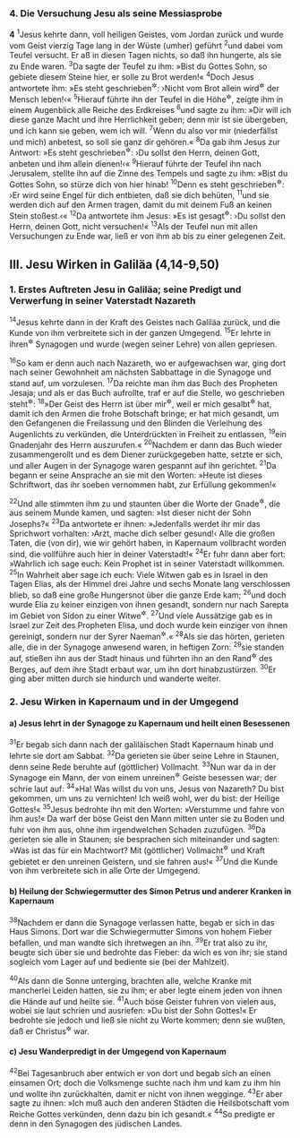 ### 4. Die Versuchung Jesu als seine Messiasprobe

__4__
<sup>1</sup>Jesus kehrte dann, voll heiligen Geistes, vom Jordan zurück und wurde vom Geist vierzig Tage lang in der Wüste (umher) geführt
<sup>2</sup>und dabei vom Teufel versucht. Er aß in diesen Tagen nichts, so daß ihn hungerte, als sie zu Ende waren.
<sup>3</sup>Da sagte der Teufel zu ihm: »Bist du Gottes Sohn, so gebiete diesem Steine hier, er solle zu Brot werden!«
<sup>4</sup>Doch Jesus antwortete ihm: »Es steht geschrieben<sup title="5.Mose 8,3">&#x2732;</sup>: ›Nicht vom Brot allein wird<sup title="oder: soll">&#x2732;</sup> der Mensch leben!‹«
<sup>5</sup>Hierauf führte ihn der Teufel in die Höhe<sup title="= auf einen hohen Berg">&#x2732;</sup>, zeigte ihm in einem Augenblick alle Reiche des Erdkreises
<sup>6</sup>und sagte zu ihm: »Dir will ich diese ganze Macht und ihre Herrlichkeit geben; denn mir ist sie übergeben, und ich kann sie geben, wem ich will.
<sup>7</sup>Wenn du also vor mir (niederfällst und mich) anbetest, so soll sie ganz dir gehören.«
<sup>8</sup>Da gab ihm Jesus zur Antwort: »Es steht geschrieben<sup title="5.Mose 6,13-14">&#x2732;</sup>: ›Du sollst den Herrn, deinen Gott, anbeten und ihm allein dienen!‹«
<sup>9</sup>Hierauf führte der Teufel ihn nach Jerusalem, stellte ihn auf die Zinne des Tempels und sagte zu ihm: »Bist du Gottes Sohn, so stürze dich von hier hinab!
<sup>10</sup>Denn es steht geschrieben<sup title="Ps 91,11-12">&#x2732;</sup>: ›Er wird seine Engel für dich entbieten, daß sie dich behüten,
<sup>11</sup>und sie werden dich auf den Armen tragen, damit du mit deinem Fuß an keinen Stein stoßest.‹«
<sup>12</sup>Da antwortete ihm Jesus: »Es ist gesagt<sup title="5.Mose 6,16">&#x2732;</sup>: ›Du sollst den Herrn, deinen Gott, nicht versuchen!«
<sup>13</sup>Als der Teufel nun mit allen Versuchungen zu Ende war, ließ er von ihm ab bis zu einer gelegenen Zeit.

## III. Jesu Wirken in Galiläa (4,14-9,50)

### 1. Erstes Auftreten Jesu in Galiläa; seine Predigt und Verwerfung in seiner Vaterstadt Nazareth

<sup>14</sup>Jesus kehrte dann in der Kraft des Geistes nach Galiläa zurück, und die Kunde von ihm verbreitete sich in der ganzen Umgegend.
<sup>15</sup>Er lehrte in ihren<sup title="= den dortigen">&#x2732;</sup> Synagogen und wurde (wegen seiner Lehre) von allen gepriesen.

<sup>16</sup>So kam er denn auch nach Nazareth, wo er aufgewachsen war, ging dort nach seiner Gewohnheit am nächsten Sabbattage in die Synagoge und stand auf, um vorzulesen.
<sup>17</sup>Da reichte man ihm das Buch des Propheten Jesaja; und als er das Buch aufrollte, traf er auf die Stelle, wo geschrieben steht<sup title="Jes 61,1-2; 58,6">&#x2732;</sup>:
<sup>18</sup>»Der Geist des Herrn ist über mir<sup title="oder: ruht auf mir">&#x2732;</sup>, weil er mich gesalbt<sup title="= ausgerüstet">&#x2732;</sup> hat, damit ich den Armen die frohe Botschaft bringe; er hat mich gesandt, um den Gefangenen die Freilassung und den Blinden die Verleihung des Augenlichts zu verkünden, die Unterdrückten in Freiheit zu entlassen,
<sup>19</sup>ein Gnadenjahr des Herrn auszurufen.«
<sup>20</sup>Nachdem er dann das Buch wieder zusammengerollt und es dem Diener zurückgegeben hatte, setzte er sich, und aller Augen in der Synagoge waren gespannt auf ihn gerichtet.
<sup>21</sup>Da begann er seine Ansprache an sie mit den Worten: »Heute ist dieses Schriftwort, das ihr soeben vernommen habt, zur Erfüllung gekommen!«

<sup>22</sup>Und alle stimmten ihm zu und staunten über die Worte der Gnade<sup title="oder: über die holdseligen Worte">&#x2732;</sup>, die aus seinem Munde kamen, und sagten: »Ist dieser nicht der Sohn Josephs?«
<sup>23</sup>Da antwortete er ihnen: »Jedenfalls werdet ihr mir das Sprichwort vorhalten: ›Arzt, mache dich selber gesund!‹ Alle die großen Taten, die (von dir), wie wir gehört haben, in Kapernaum vollbracht worden sind, die vollführe auch hier in deiner Vaterstadt!«
<sup>24</sup>Er fuhr dann aber fort: »Wahrlich ich sage euch: Kein Prophet ist in seiner Vaterstadt willkommen.
<sup>25</sup>In Wahrheit aber sage ich euch: Viele Witwen gab es in Israel in den Tagen Elias, als der Himmel drei Jahre und sechs Monate lang verschlossen blieb, so daß eine große Hungersnot über die ganze Erde kam;
<sup>26</sup>und doch wurde Elia zu keiner einzigen von ihnen gesandt, sondern nur nach Sarepta im Gebiet von Sidon zu einer Witwe<sup title="1.Kön 17,1.9">&#x2732;</sup>.
<sup>27</sup>Und viele Aussätzige gab es in Israel zur Zeit des Propheten Elisa, und doch wurde kein einziger von ihnen gereinigt, sondern nur der Syrer Naeman<sup title="2.Kön 5,14">&#x2732;</sup>.«
<sup>28</sup>Als sie das hörten, gerieten alle, die in der Synagoge anwesend waren, in heftigen Zorn:
<sup>29</sup>sie standen auf, stießen ihn aus der Stadt hinaus und führten ihn an den Rand<sup title="oder: auf einen Vorsprung">&#x2732;</sup> des Berges, auf dem ihre Stadt erbaut war, um ihn dort hinabzustürzen.
<sup>30</sup>Er ging aber mitten durch sie hindurch und wanderte weiter.

### 2. Jesu Wirken in Kapernaum und in der Umgegend

#### a) Jesus lehrt in der Synagoge zu Kapernaum und heilt einen Besessenen

<sup>31</sup>Er begab sich dann nach der galiläischen Stadt Kapernaum hinab und lehrte sie dort am Sabbat.
<sup>32</sup>Da gerieten sie über seine Lehre in Staunen, denn seine Rede beruhte auf (göttlicher) Vollmacht.
<sup>33</sup>Nun war da in der Synagoge ein Mann, der von einem unreinen<sup title="= bösen">&#x2732;</sup> Geiste besessen war; der schrie laut auf:
<sup>34</sup>»Ha! Was willst du von uns, Jesus von Nazareth? Du bist gekommen, um uns zu vernichten! Ich weiß wohl, wer du bist: der Heilige Gottes!«
<sup>35</sup>Jesus bedrohte ihn mit den Worten: »Verstumme und fahre von ihm aus!« Da warf der böse Geist den Mann mitten unter sie zu Boden und fuhr von ihm aus, ohne ihm irgendwelchen Schaden zuzufügen.
<sup>36</sup>Da gerieten sie alle in Staunen; sie besprachen sich miteinander und sagten: »Was ist das für ein Machtwort? Mit (göttlicher) Vollmacht<sup title="oder: Herrschergewalt">&#x2732;</sup> und Kraft gebietet er den unreinen Geistern, und sie fahren aus!«
<sup>37</sup>Und die Kunde von ihm verbreitete sich in alle Orte der Umgegend.

#### b) Heilung der Schwiegermutter des Simon Petrus und anderer Kranken in Kapernaum

<sup>38</sup>Nachdem er dann die Synagoge verlassen hatte, begab er sich in das Haus Simons. Dort war die Schwiegermutter Simons von hohem Fieber befallen, und man wandte sich ihretwegen an ihn.
<sup>39</sup>Er trat also zu ihr, beugte sich über sie und bedrohte das Fieber: da wich es von ihr; sie stand sogleich vom Lager auf und bediente sie (bei der Mahlzeit).

<sup>40</sup>Als dann die Sonne unterging, brachten alle, welche Kranke mit mancherlei Leiden hatten, sie zu ihm; er aber legte einem jeden von ihnen die Hände auf und heilte sie.
<sup>41</sup>Auch böse Geister fuhren von vielen aus, wobei sie laut schrien und ausriefen: »Du bist der Sohn Gottes!« Er bedrohte sie jedoch und ließ sie nicht zu Worte kommen; denn sie wußten, daß er Christus<sup title="= der Messias">&#x2732;</sup> war.

#### c) Jesu Wanderpredigt in der Umgegend von Kapernaum

<sup>42</sup>Bei Tagesanbruch aber entwich er von dort und begab sich an einen einsamen Ort; doch die Volksmenge suchte nach ihm und kam zu ihm hin und wollte ihn zurückhalten, damit er nicht von ihnen wegginge.
<sup>43</sup>Er aber sagte zu ihnen: »Ich muß auch den anderen Städten die Heilsbotschaft vom Reiche Gottes verkünden, denn dazu bin ich gesandt.«
<sup>44</sup>So predigte er denn in den Synagogen des jüdischen Landes.